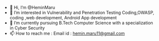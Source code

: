 - 👋 Hi, I’m @HeminMaru
- 👀 I’m interested in Vulnerability and Penetration Testing Coding,OWASP, coding ,web development, Android App development
- 🌱 I’m currently pursuing B.Tech Computer Science with a specialization in Cyber Security 
- 📫 How to reach me : Email id : hemin.maru11@gmail.com

<!---
HeminMaru/HeminMaru is a ✨ special ✨ repository because its `README.md` (this file) appears on your GitHub profile.
You can click the Preview link to take a look at your changes.
--->
